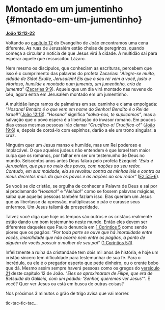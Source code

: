 # Montado em um jumentinho {#montado-em-um-jumentinho}

[**João 12:12-22**](http://bibliaonline.com.br/acf/jo/12/12-22)

Voltando ao [capítulo 12](http://bibliaonline.com.br/acf/jo/12) do Evangelho de João encontramos uma cena diferente. As ruas de Jerusalém estão cheias de peregrinos, quando começa a circular a notícia de que Jesus virá à cidade. A multidão sai para esperar aquele que ressuscitou Lázaro.

Nem mesmo os discípulos, que conheciam as escrituras, percebem que isso é o cumprimento das palavras do profeta Zacarias: “_Alegre-se muito, cidade de Sião! Exulte, Jerusalém! Eis que o seu rei vem a você, justo e vitorioso, humilde e montado num jumento, um jumentinho, cria de jumenta”_ ([Zacarias 9:9](http://bibliaonline.com.br/acf/zc/9/9)). Aquele que um dia virá montado nas nuvens do céu, agora entra em Jerusalém montado em um jumentinho.

A multidão lança ramos de palmeiras em seu caminho e clama empolgada: “_Hosana! Bendito é o que vem em nome do Senhor! Bendito é o Rei de Israel!”_([João 12:13](http://bibliaonline.com.br/acf/jo/12/13)). “_Hosana”_ significa “_salva-nos, te suplicamos”_, mas a salvação que o povo espera é a libertação do invasor romano. Em poucos dias essas mesmas pessoas irão clamar “_Crucifica-o! Crucifica-o!”_ ([João 19:6](http://bibliaonline.com.br/acf/jo/19/6)) e, depois de coroá-lo com espinhos, darão a ele um trono singular: a cruz.

Ninguém quer um Jesus manso e humilde, mas um Rei poderoso e implacável. O que aqueles judeus não entendem é que Israel tem maior culpa que os romanos, por falhar em ser um testemunho de Deus no mundo. Seiscentos anos antes Deus falara pelo profeta Ezequiel: “_Esta é Jerusalém, que pus no meio dos povos, com nações ao seu redor. Contudo, em sua maldade, ela se revoltou contra as minhas leis e contra os meus decretos mais do que os povos e as nações ao seu redor”_ ([Ez 5:5-6](http://bibliaonline.com.br/acf/ez/5/5-6)).

Se você se diz cristão, se orgulha de conhecer a Palavra de Deus e sai por aí proclamando “_Hosana!”_ e “_Aleluia!”_ como se fossem palavras mágicas, saiba que aquelas pessoas também faziam isso. Elas queriam um Jesus que as libertasse da opressão, multiplicasse o pão e curasse seus enfermos. Um Jesus talismã da prosperidade.

Talvez você diga que hoje os tempos são outros e os cristãos realmente estão dando um bom testemunho neste mundo. Então eles devem ser diferentes daqueles que Paulo denuncia em [1 Coríntios 5](http://bibliaonline.com.br/acf/1co/5) como sendo piores que os pagãos: “_Por toda parte se ouve que há imoralidade entre vocês, imoralidade que não ocorre nem entre os pagãos, a ponto de alguém de vocês possuir a mulher de seu pai”_ ([1 Coríntios 5:1](http://bibliaonline.com.br/acf/1co/5/1)).

Infelizmente a ruína da cristandade tem dois mil anos de história, e hoje um cristão sincero tem dificuldade para testemunhar de sua fé. Para o incrédulo, ou ele é o pregador esperto que pede dinheiro, ou o crente bobo que dá. Mesmo assim sempre haverá pessoas como os gregos do [versículo 21](http://bibliaonline.com.br/acf/jo/12/21) deste capítulo 12 de João. “_Eles se aproximaram de Filipe, que era de Betsaida da Galileia, com um pedido: ‘Senhor, queremos ver Jesus’”_. E você? Quer ver Jesus ou está em busca de outras coisas?

Nos próximos 3 minutos o grão de trigo avisa que vai morrer.

tic-tac-tic-tac...
